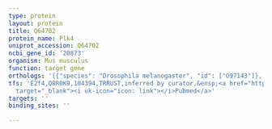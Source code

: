 ```yaml
---
type: protein
layout: protein
title: Q64702
protein_name: Plk4
uniprot_accession: Q64702
ncbi_gene_id: '20873'
organism: Mus musculus
function: target gene
orthologs: '[{"species": "Drosophila melanogaster", "id": ["O97143"]}, {"species": "Homo sapiens", "id": ["<a href=\"/protein/o00444\">O00444</a>"]}, {"species": "Rattus norvegicus", "id": ["B2GUY1"]}]'
tfs: 'E2f4,Q8R0K9,104394,TRRUST,inferred by curator,&ensp;<a href="https://www.ncbi.nlm.nih.gov/pubmed/?term=24071582%5Buid%5D+OR+29087512%5Buid%5D"
  target="_blank"><i uk-icon="icon: link"></i>Pubmed</a>'
targets: ''
binding_sites: ''

---
```

